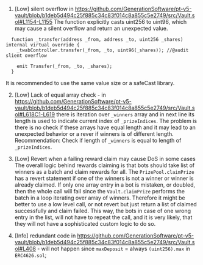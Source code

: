 1. [Low] silent overflow in https://github.com/GenerationSoftware/pt-v5-vault/blob/b1deb5d494c25f885c34c83f014c8a855c5e2749/src/Vault.sol#L1154-L1155
The function explicitly casts uint256 to uint96, which may cause a silent overflow and return an unexpected value.

```
  function _transfer(address _from, address _to, uint256 _shares) internal virtual override {
    _twabController.transfer(_from, _to, uint96(_shares)); //@audit slient overflow

    emit Transfer(_from, _to, _shares);
  }
```
It is recommended to use the same value size or a safeCast library.

2. [Low] Lack of equal array check - in https://github.com/GenerationSoftware/pt-v5-vault/blob/b1deb5d494c25f885c34c83f014c8a855c5e2749/src/Vault.sol#L618C1-L619 there is iteration over `_winners` array and in next line its length is used to indicate current index of `_prizeIndices`. The problem is there is no check if these arrays have equal length and it may lead to an unexpected behavior or a rever if winners is of different length.
Recommendation: Check if length of `_winners` is equal to length of `_prizeIndices`.

3. [Low] Revert when a failing reward claim may cause DoS in some cases
The overall logic behind rewards claiming is that bots should take list of winners as a batch and claim rewards for all. The `PrizePool.claimPrize` has a revert statement if one of the winners is not a winner or winner is already claimed. If only one array entry in a bot is mistaken, or doubled, then the whole call will fail since the `Vault.claimPrize` performs the batch in a loop iterating over array of winners. Therefore it might be better to use a low level call, or not revert but just return a list of claimed successfully and claim failed. This way, the bots in case of one wrong entry in the list, will not have to repeat the call, and it is very likely, that they will not have a sophisticated custom logic to do so.

4. [Info] redundant code in https://github.com/GenerationSoftware/pt-v5-vault/blob/b1deb5d494c25f885c34c83f014c8a855c5e2749/src/Vault.sol#L408 - will not happen since `maxDeposit` = always `(uint256).max` in `ERC4626.sol`;
